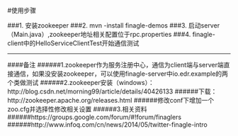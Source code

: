 #使用步骤

###1. 安装zookeeper
###2. mvn -install finagle-demos
###3. 启动server（Main.java）,zookeeper地址相关配置位于rpc.properties
###4. finagle-client中的HelloServiceClientTest开始通信测试
<hr>
####备注
######1.zookeeper作为服务注册中心，通信为client端与server端直接通信，如果没安装zookeeper，可以使用finagle-server中io.edr.example的两个类做测试
######2.zookeeper安装（windows）：http://blog.csdn.net/morning99/article/details/40426133
######下载：http://zookeeper.apache.org/releases.html
######修改conf下增加一个zoo.cfg并选择性修改相关设置
######3.相关资料
######https://groups.google.com/forum/#!forum/finaglers
######http://www.infoq.com/cn/news/2014/05/twitter-finagle-intro

